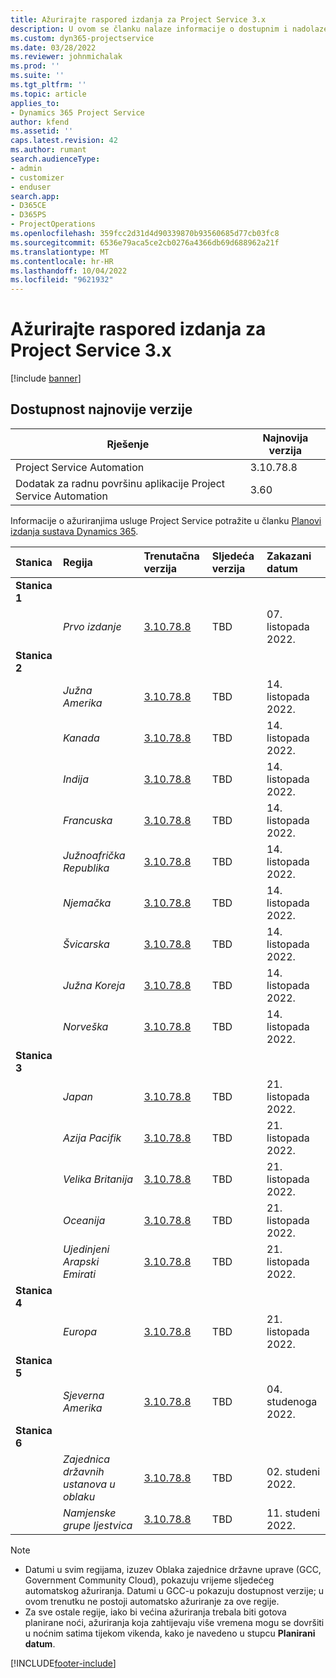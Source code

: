 ```yaml
---
title: Ažurirajte raspored izdanja za Project Service 3.x
description: U ovom se članku nalaze informacije o dostupnim i nadolazećim izdanjima programa Dynamics 365 Project Service Automation.
ms.custom: dyn365-projectservice
ms.date: 03/28/2022
ms.reviewer: johnmichalak
ms.prod: ''
ms.suite: ''
ms.tgt_pltfrm: ''
ms.topic: article
applies_to:
- Dynamics 365 Project Service
author: kfend
ms.assetid: ''
caps.latest.revision: 42
ms.author: rumant
search.audienceType:
- admin
- customizer
- enduser
search.app:
- D365CE
- D365PS
- ProjectOperations
ms.openlocfilehash: 359fcc2d31d4d90339870b93560685d77cb03fc8
ms.sourcegitcommit: 6536e79aca5ce2cb0276a4366db69d688962a21f
ms.translationtype: MT
ms.contentlocale: hr-HR
ms.lasthandoff: 10/04/2022
ms.locfileid: "9621932"
---
```

# <a name="update-release-schedule-for-project-service-3x"></a>Ažurirajte raspored izdanja za Project Service 3.x

[!include [banner](../includes/psa-now-project-operations.md)]

## <a name="latest-version-availability"></a>Dostupnost najnovije verzije

| Rješenje  | Najnovija verzija |
|-------|----|
| Project Service Automation    | 3.10.78.8 |
| Dodatak za radnu površinu aplikacije Project Service Automation                | 3.60          |

Informacije o ažuriranjima usluge Project Service potražite u članku [Planovi izdanja sustava Dynamics 365](/dynamics365/release-plans/). 

| Stanica  | Regija | Trenutačna verzija | Sljedeća verzija |  Zakazani datum
| :---   | :---   | :---   | :---   |:---   |         
|<strong>Stanica 1</strong> | |  |  | |
| | <i>Prvo izdanje</i> | [3.10.78.8](whats-new-ur-47.md)| TBD | 07. listopada 2022.
|<strong>Stanica 2</strong> | |  |  | |
| | <i>Južna Amerika</i> | [3.10.78.8](whats-new-ur-47.md) | TBD | 14. listopada 2022.
| | <i>Kanada</i> | [3.10.78.8](whats-new-ur-47.md) | TBD | 14. listopada 2022.
| | <i>Indija</i> | [3.10.78.8](whats-new-ur-47.md) | TBD | 14. listopada 2022.
| | <i>Francuska</i> | [3.10.78.8](whats-new-ur-47.md) | TBD | 14. listopada 2022.
| | <i>Južnoafrička Republika</i> | [3.10.78.8](whats-new-ur-47.md) | TBD | 14. listopada 2022.
| | <i>Njemačka</i> | [3.10.78.8](whats-new-ur-47.md) | TBD | 14. listopada 2022.
| | <i>Švicarska</i> | [3.10.78.8](whats-new-ur-47.md) | TBD | 14. listopada 2022.
| | <i>Južna Koreja</i> | [3.10.78.8](whats-new-ur-47.md) | TBD | 14. listopada 2022.
| | <i>Norveška</i> | [3.10.78.8](whats-new-ur-47.md) | TBD | 14. listopada 2022.
|<strong>Stanica 3</strong> | |  |  | |
| | <i>Japan</i> | [3.10.78.8](whats-new-ur-47.md) | TBD | 21. listopada 2022.
| | <i>Azija Pacifik</i> | [3.10.78.8](whats-new-ur-47.md) | TBD | 21. listopada 2022.
| | <i>Velika Britanija</i> | [3.10.78.8](whats-new-ur-47.md) | TBD | 21. listopada 2022.
| | <i>Oceanija</i> | [3.10.78.8](whats-new-ur-47.md) | TBD | 21. listopada 2022.
| | <i>Ujedinjeni Arapski Emirati</i> | [3.10.78.8](whats-new-ur-47.md) | TBD | 21. listopada 2022.
|<strong>Stanica 4</strong> | |  |  | |
| | <i>Europa</i> | [3.10.78.8](whats-new-ur-47.md) | TBD | 21. listopada 2022.
|<strong>Stanica 5</strong> | |  |  | |
| | <i>Sjeverna Amerika</i> | [3.10.78.8](whats-new-ur-47.md) | TBD | 04. studenoga 2022.
|<strong>Stanica 6</strong> | |  |  | |
| | <i>Zajednica državnih ustanova u oblaku</i> | [3.10.78.8](whats-new-ur-47.md) | TBD | 02. studeni 2022.
| | <i>Namjenske grupe ljestvica</i> | [3.10.78.8](whats-new-ur-47.md) | TBD | 11. studeni 2022.




>[!Note]
> - Datumi u svim regijama, izuzev Oblaka zajednice državne uprave (GCC, Government Community Cloud), pokazuju vrijeme sljedećeg automatskog ažuriranja. Datumi u GCC-u pokazuju dostupnost verzije; u ovom trenutku ne postoji automatsko ažuriranje za ove regije.
> - Za sve ostale regije, iako bi većina ažuriranja trebala biti gotova planirane noći, ažuriranja koja zahtijevaju više vremena mogu se dovršiti u noćnim satima tijekom vikenda, kako je navedeno u stupcu **Planirani datum**.


[!INCLUDE[footer-include](../includes/footer-banner.md)]
